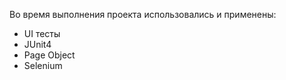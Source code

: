 Во время выполнения проекта использовались и применены:
* UI тесты
* JUnit4
* Page Object
* Selenium
